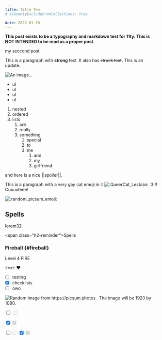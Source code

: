 ```yaml
--- 
title: Title Two
# eleventyExcludeFromCollections: true

date: 2022-01-10
--- 
```


**This post exists to be a typography and markdown test for 11ty. This is NOT INTENDED to be read as a proper post.**

my seccond post

This is a paragraph with **strong** text. It also has ~~struck text~~. This is an update.

![An image...](https://georgetownvoice.com/wp-content/uploads/2020/09/promo_04.png)

- ul
- ul 
- ul 
- ul 

1. nested
2. ordered
3. lists
    1. are
    2. really 
    3. something
        1. special
        2. to 
        3. me
            1. and
            2. my
            3. girlfriend

and here is a nice ||spoiler||. 

This is a paragraph with a very gay cat emoji in it <img draggable="false" class="emoji custom-emoji" alt=":QueerCat_Lesbian:" title=":QueerCat_Lesbian:" src="https://link.storjshare.io/raw/jvxikkhiqnksyeatwcn3iigoa3ta/techlgbt/custom_emojis/images/000/243/670/static/QueerCat_Lesbian.png" data-original="https://link.storjshare.io/raw/jvxikkhiqnksyeatwcn3iigoa3ta/techlgbt/custom_emojis/images/000/243/670/original/QueerCat_Lesbian.png" data-static="https://link.storjshare.io/raw/jvxikkhiqnksyeatwcn3iigoa3ta/techlgbt/custom_emojis/images/000/243/670/static/QueerCat_Lesbian.png"> :3!!! Cuuuuteee!

<img draggable="false" class="emoji custom-emoji" alt=":random_picsum_emoji:" title=":random_picsum_emoji:" src="https://picsum.photos/128/128" data-original="https://picsum.photos/1920/1080" data-static="https://picsum.photos/1920/1080">

## Spells

lorem32

\<span class="h2-reminder">Spells</span>
### Fireball {#fireball}
<span class="h2-subhead">Level 4 <span class="red-2">FIRE</span></span>

:text:
:heart:

- [ ] testing
- [x] checklists
- [ ] owo

<img src="https://picsum.photos/1920/1080" alt="Random image from https://picsum.photos . The image will be 1920 by 1080.">

<input type="checkbox" class="switch"></input> <input type="checkbox" class="switch" disabled></input>

<input type="checkbox" class="switch" checked></input><input type="checkbox" class="switch" checked="checked" disabled></input>

<input type="checkbox"></input><input type="checkbox" disabled></input>
<input type="checkbox" checked></input><input type="checkbox" checked disabled></input>